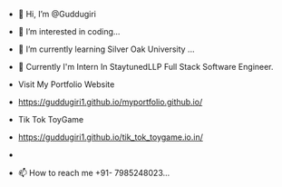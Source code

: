 - 👋 Hi, I’m @Guddugiri
- 👀 I’m interested in coding...
- 🌱 I’m currently learning Silver Oak University ...
- 💞️ Currently I'm Intern In StaytunedLLP Full Stack Software Engineer.
- Visit My Portfolio Website
-  https://guddugiri1.github.io/myportfolio.github.io/

-  Tik Tok ToyGame
-  https://guddugiri1.github.io/tik_tok_toygame.io.in/
-  
- 📫 How to reach me +91- 7985248023...

<!---
Guddugiri1/Guddugiri1 is a ✨ special ✨ repository because its `README.md` (this file) appears on your GitHub profile.
You can click the Preview link to take a look at your changes.
--->
